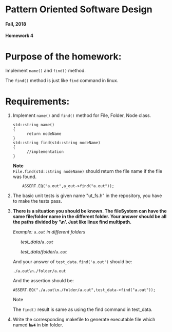 # Pattern Oriented Software Design
#### Fall, 2018

#### Homework 4

# Purpose of the homework:

  Implement `name()` and `find()` method.

  The `find()` method is just like `find` command in linux.
  
# Requirements:
 1. Implement `name()` and `find()` method for File, Folder, Node class.

        std::string name()
        {
              return nodeName
        }
        std::string find(std::string nodeName)
        {
              //implementation
        }

      **Note**  
      `File.find(std::string nodeName)` should return the file name if the file was found.

            ASSERT.EQ("a.out",a_out->find("a.out"));

 2. The basic unit tests is given name "ut_fs.h" in the repository, you have to make the tests pass.
 
 3. **There is a situation you should be known. The fileSystem can have the same file/folder name in the different folder. Your answer should be all the paths divided by '\n'. Just like linux find multipath.**

      *Example: `a.out` in different folders*

    &nbsp;&nbsp;&nbsp;&nbsp;&nbsp; *test_data/`a.out`*

    &nbsp;&nbsp;&nbsp;&nbsp;&nbsp;&nbsp;*test_data/folder/`a.out`*

    And your answer of  `test_data.find('a.out')` should be:

        ./a.out\n./folder/a.out

    And the assertion should be:

        ASSERT.EQ("./a.out\n./folder/a.out",test_data->find("a.out"));

      Note

      The `find()` result is same as using the find command in test_data.

 4. Write the corresponding makefile to generate executable file which named **`hw4`** in bin folder.